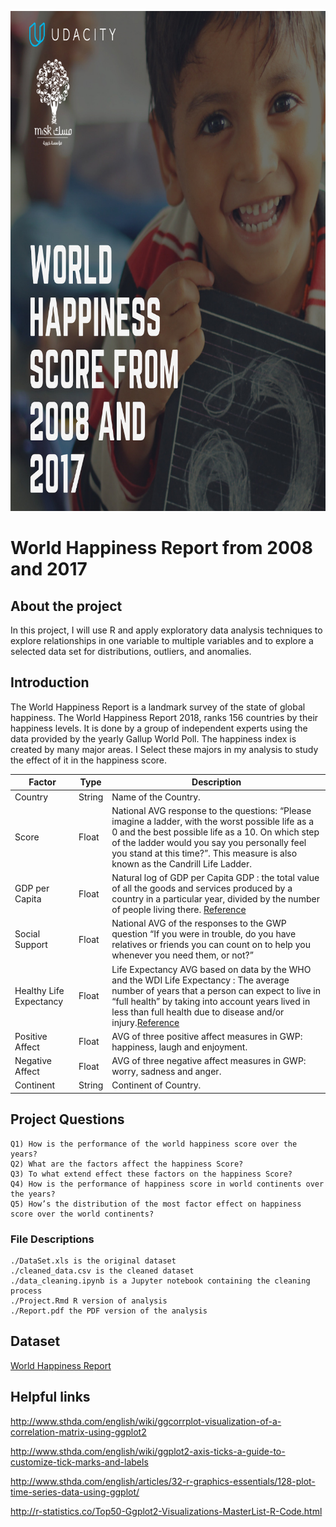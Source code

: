 <p align="center">
  <img src="header.png" width="800" height="800" />
</p>

# World Happiness Report from 2008 and 2017

## About the project
In this project, I will use R and apply exploratory data analysis techniques to explore relationships in one variable to multiple variables and to explore a selected data set for distributions, outliers, and anomalies.

## Introduction
The World Happiness Report is a landmark survey of the state of global happiness. The World Happiness Report 2018, ranks 156 countries by their happiness levels. It is done by a group of independent experts using the data provided by the yearly Gallup World Poll. The happiness index is created by many major areas. I Select these majors in my analysis to study the effect of it in the happiness score.

Factor | Type | Description
------ | ---- | -----------
Country| String | Name of the Country.
Score | Float | National AVG response to the questions: “Please imagine a ladder, with the worst possible life as a 0 and the best possible life as a 10. On which step of the ladder would you say you personally feel you stand at this time?”. This measure is also known as the Candrill Life Ladder.
GDP per Capita| Float | Natural log of GDP per Capita GDP : the total value of all the goods and services produced by a country in a particular year, divided by the number of people living there. [Reference](https://dictionary.cambridge.org/dictionary/english/gdp-per-capita)
Social Support | Float | National AVG of the responses to the GWP question “If you were in trouble, do you have relatives or friends you can count on to help you whenever you need them, or not?”
Healthy Life Expectancy |Float| Life Expectancy AVG based on data by the WHO and the WDI Life Expectancy : The average number of years that a person can expect to live in “full health” by taking into account years lived in less than full health due to disease and/or injury.[Reference](http://www.who.int/healthinfo/statistics/indhale/en/)
Positive Affect |Float| AVG of three positive affect measures in GWP: happiness, laugh and enjoyment.
Negative Affect |Float| AVG of three negative affect measures in GWP: worry, sadness and anger.
Continent |String| Continent of Country.

## Project Questions
    Q1) How is the performance of the world happiness score over the years?
    Q2) What are the factors affect the happiness Score?
    Q3) To what extend effect these factors on the happiness Score?
    Q4) How is the performance of happiness score in world continents over the years?
    Q5) How’s the distribution of the most factor effect on happiness score over the world continents?

### File Descriptions
    ./DataSet.xls is the original dataset
    ./cleaned_data.csv is the cleaned dataset
    ./data_cleaning.ipynb is a Jupyter notebook containing the cleaning process
    ./Project.Rmd R version of analysis
    ./Report.pdf the PDF version of the analysis
    


## Dataset
[World Happiness Report](http://worldhappiness.report/ed/2018/)

## Helpful links
http://www.sthda.com/english/wiki/ggcorrplot-visualization-of-a-correlation-matrix-using-ggplot2 

http://www.sthda.com/english/wiki/ggplot2-axis-ticks-a-guide-to-customize-tick-marks-and-labels 

http://www.sthda.com/english/articles/32-r-graphics-essentials/128-plot-time-series-data-using-ggplot/ 

http://r-statistics.co/Top50-Ggplot2-Visualizations-MasterList-R-Code.html
